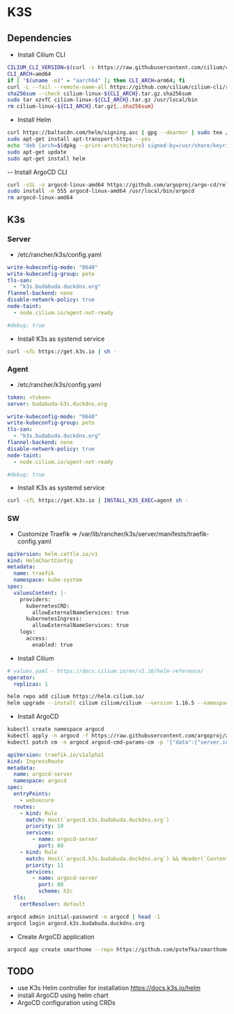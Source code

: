 # K3S

## Dependencies

- Install Cilium CLI

```sh
CILIUM_CLI_VERSION=$(curl -s https://raw.githubusercontent.com/cilium/cilium-cli/main/stable.txt)
CLI_ARCH=amd64
if [ "$(uname -m)" = "aarch64" ]; then CLI_ARCH=arm64; fi
curl -L --fail --remote-name-all https://github.com/cilium/cilium-cli/releases/download/${CILIUM_CLI_VERSION}/cilium-linux-${CLI_ARCH}.tar.gz{,.sha256sum}
sha256sum --check cilium-linux-${CLI_ARCH}.tar.gz.sha256sum
sudo tar xzvfC cilium-linux-${CLI_ARCH}.tar.gz /usr/local/bin
rm cilium-linux-${CLI_ARCH}.tar.gz{,.sha256sum}
```

- Install Helm

```sh
curl https://baltocdn.com/helm/signing.asc | gpg --dearmor | sudo tee /usr/share/keyrings/helm.gpg > /dev/null
sudo apt-get install apt-transport-https --yes
echo "deb [arch=$(dpkg --print-architecture) signed-by=/usr/share/keyrings/helm.gpg] https://baltocdn.com/helm/stable/debian/ all main" | sudo tee /etc/apt/sources.list.d/helm-stable-debian.list
sudo apt-get update
sudo apt-get install helm
```

-- Install ArgoCD CLI

```sh
curl -sSL -o argocd-linux-amd64 https://github.com/argoproj/argo-cd/releases/latest/download/argocd-linux-amd64
sudo install -m 555 argocd-linux-amd64 /usr/local/bin/argocd
rm argocd-linux-amd64
```

## K3s

### Server

- /etc/rancher/k3s/config.yaml

```yaml
write-kubeconfig-mode: "0640"
write-kubeconfig-group: peto
tls-san:
  - "k3s.budabuda.duckdns.org"
flannel-backend: none
disable-network-policy: true
node-taint:
  - node.cilium.io/agent-not-ready

#debug: true
```

- Install K3s as systemd service

```sh
curl -sfL https://get.k3s.io | sh -
```

### Agent

- /etc/rancher/k3s/config.yaml

```yaml
token: <token>
server: budabuda-k3s.duckdns.org

write-kubeconfig-mode: "0640"
write-kubeconfig-group: peto
tls-san:
  - "k3s.budabuda.duckdns.org"
flannel-backend: none
disable-network-policy: true
node-taint:
  - node.cilium.io/agent-not-ready

#debug: true
```

- Install K3s as systemd service

```sh
curl -sfL https://get.k3s.io | INSTALL_K3S_EXEC=agent sh -
```

### SW

- Customize Traefik => /var/lib/rancher/k3s/server/manifests/traefik-config.yaml

```yaml
apiVersion: helm.cattle.io/v1
kind: HelmChartConfig
metadata:
  name: traefik
  namespace: kube-system
spec:
  valuesContent: |-
    providers:
      kubernetesCRD:
        allowExternalNameServices: true
      kubernetesIngress:
        allowExternalNameServices: true
    logs:
      access:
        enabled: true
```

- Install Cilium

```yaml
# values.yaml - https://docs.cilium.io/en/v1.16/helm-reference/
operator:
  replicas: 1
```

```sh
helm repo add cilium https://helm.cilium.io/
helm upgrade --install cilium cilium/cilium --version 1.16.5 --namespace kube-system --values values.yaml
```

- Install ArgoCD

```sh
kubectl create namespace argocd
kubectl apply -n argocd -f https://raw.githubusercontent.com/argoproj/argo-cd/stable/manifests/install.yaml
kubectl patch cm -n argocd argocd-cmd-params-cm -p '{"data":{"server.insecure": "true"}}'
```

```yaml
apiVersion: traefik.io/v1alpha1
kind: IngressRoute
metadata:
  name: argocd-server
  namespace: argocd
spec:
  entryPoints:
    - websecure
  routes:
    - kind: Rule
      match: Host(`argocd.k3s.budabuda.duckdns.org`)
      priority: 10
      services:
        - name: argocd-server
          port: 80
    - kind: Rule
      match: Host(`argocd.k3s.budabuda.duckdns.org`) && Header(`Content-Type`, `application/grpc`)
      priority: 11
      services:
        - name: argocd-server
          port: 80
          scheme: h2c
  tls:
    certResolver: default
```

```sh
argocd admin initial-password -n argocd | head -1
argocd login argocd.k3s.budabuda.duckdns.org
```

- Create ArgoCD application

```sh
argocd app create smarthome --repo https://github.com/pstefka/smarthome.git --path manifests --dest-server https://kubernetes.default.svc --dest-namespace smarthome
```

## TODO

- use K3s Helm controller for installation <https://docs.k3s.io/helm>
- install ArgoCD using helm chart
- ArgoCD configuration using CRDs
